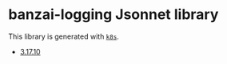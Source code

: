 # banzai-logging Jsonnet library

This library is generated with [`k8s`](https://github.com/jsonnet-libs/k8s).

- [3.17.10](3.17.10/README.md)
